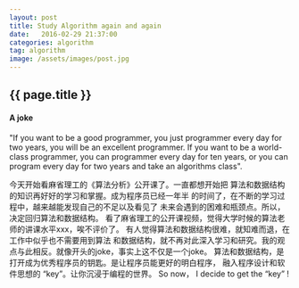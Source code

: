 ```yaml
---
layout: post
title: Study Algorithm again and again
date:   2016-02-29 21:37:00
categories: algorithm
tag: algorithm
image: /assets/images/post.jpg
---
```

<h2>{{ page.title }}</h2>

<p>
  <h4> A joke </h4>
  "If you want to be a good programmer,
  you just programmer every day for two years,
  you will be an excellent programmer.
  If you want to be a world-class programmer,
  you can programmer every day for ten years,
  or you can program every day for two years
  and take an algorithms class".
</p>

<p>
  今天开始看麻省理工的《算法分析》公开课了。一直都想开始把
  算法和数据结构的知识再好好的学习和掌握。成为程序员已经一年半
  的时间了，在不断的学习过程中，越来越能发现自己的不足以及看见了
  未来会遇到的困难和瓶颈点。所以，决定回归算法和数据结构。
  看了麻省理工的公开课视频，觉得大学时候的算法老师的讲课水平xxx，唉不评价了。
  有人觉得算法和数据结构很难，就知难而退，在工作中似乎也不需要用到算法
  和数据结构，就不再对此深入学习和研究。我的观点与此相反。就像开头的joke，事实上这不仅是一个joke。
  算法和数据结构，是打开成为优秀程序员的钥匙。是让程序员能更好的明白程序，
  融入程序设计和软件思想的 “key”。让你沉浸于编程的世界。
  So now， I decide to get the “key” !
</p>